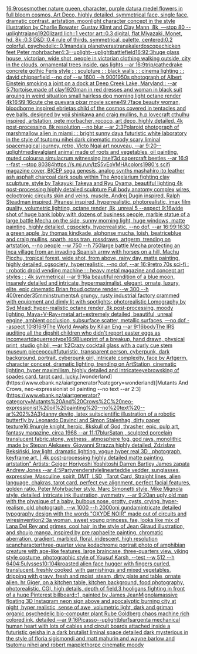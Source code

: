 [16:9](https://www.ebank.nz/aiartgenerator?category=16%3A9)[roses](https://www.ebank.nz/aiartgenerator?category=roses)[mother nature queen, character, purple datura medel flowers in full bloom cosmos, Art Deco, highly detailed, symmetrical face, single face, dramatic contrast, artstation, moonlight character concept in the style illustration by Charlie Bowater, Gustav Klimt and Clay Mann, 8k, —stop 80 --uplight](https://www.ebank.nz/aiartgenerator?category=mother%20nature%20queen%2C%20character%2C%20purple%20datura%20medel%20flowers%20in%20full%20bloom%20cosmos%2C%20Art%20Deco%2C%20highly%20detailed%2C%20symmetrical%20face%2C%20single%20face%2C%20dramatic%20contrast%2C%20artstation%2C%20moonlight%20character%20concept%20in%20the%20style%20illustration%20by%20Charlie%20Bowater%2C%20Gustav%20Klimt%20and%20Clay%20Mann%2C%208k%2C%20%E2%80%94stop%2080%20--uplight)[rajang](https://www.ebank.nz/aiartgenerator?category=rajang)[1920](https://www.ebank.nz/aiartgenerator?category=1920)[lizard lich::1 vector art::0.3 digital, flat Miyazaki, Monet, hd, 8k::0.3 D&D::0.4 rule of thirds, symmetrical, palette, centered:0.2 colorful, psychedelic::0.1](https://www.ebank.nz/aiartgenerator?category=lizard%20lich%3A%3A1%20vector%20art%3A%3A0.3%20digital%2C%20flat%20Miyazaki%2C%20Monet%2C%20hd%2C%208k%3A%3A0.3%20D%26D%3A%3A0.4%20rule%20of%20thirds%2C%20symmetrical%2C%20palette%2C%20centered%3A0.2%20colorful%2C%20psychedelic%3A%3A0.1)[mandala planet](https://www.ebank.nz/aiartgenerator?category=mandala%20planet)[verastrana](https://www.ebank.nz/aiartgenerator?category=verastrana)[kalerdoscope](https://www.ebank.nz/aiartgenerator?category=kalerdoscope)[chicken feet Peter mohrbacher](https://www.ebank.nz/aiartgenerator?category=chicken%20feet%20Peter%20mohrbacher)[4:3](https://www.ebank.nz/aiartgenerator?category=4%3A3)[--uplight](https://www.ebank.nz/aiartgenerator?category=--uplight)[--uplight](https://www.ebank.nz/aiartgenerator?category=--uplight)[battlefield](https://www.ebank.nz/aiartgenerator?category=battlefield)[16:9](https://www.ebank.nz/aiartgenerator?category=16%3A9)[2:3](https://www.ebank.nz/aiartgenerator?category=2%3A3)[huge glass house, victorian, wide shot, people in victorian clothing walking outside, city in the clouds, ornamental trees inside, gas lights --ar 16:9](https://www.ebank.nz/aiartgenerator?category=huge%20glass%20house%2C%20victorian%2C%20wide%20shot%2C%20people%20in%20victorian%20clothing%20walking%20outside%2C%20city%20in%20the%20clouds%2C%20ornamental%20trees%20inside%2C%20gas%20lights%20--ar%2016%3A9)[trip](https://www.ebank.nz/aiartgenerator?category=trip)[/cathedrake concrete gothic Feris style : : sculpture : : black walls : : cinema lighting : : david chipperfield --no dof --w 1600 --h 900](https://www.ebank.nz/aiartgenerator?category=/cathedrake%20concrete%20gothic%20Feris%20style%20%3A%20%3A%20sculpture%20%3A%20%3A%20black%20walls%20%3A%20%3A%20cinema%20lighting%20%3A%20%3A%20david%20chipperfield%20--no%20dof%20--w%201600%20--h%20900)[1950s photograph of Albert Einstein smoking a joint on a dock at Deep Creek Lake, Maryland:: --ar 5:7](https://www.ebank.nz/aiartgenerator?category=1950s%20photograph%20of%20Albert%20Einstein%20smoking%20a%20joint%20on%20a%20dock%20at%20Deep%20Creek%20Lake%2C%20Maryland%3A%3A%20--ar%205%3A7)[tortoise,made of clay](https://www.ebank.nz/aiartgenerator?category=tortoise%2Cmade%20of%20clay)[1920](https://www.ebank.nz/aiartgenerator?category=1920)[man in red dresses and woman in black suit arguing in weird situation small hairless dog morning light octane render 4k](https://www.ebank.nz/aiartgenerator?category=man%20in%20red%20dresses%20and%20woman%20in%20black%20suit%20arguing%20in%20weird%20situation%20small%20hairless%20dog%20morning%20light%20octane%20render%204k)[16:9](https://www.ebank.nz/aiartgenerator?category=16%3A9)[9:16](https://www.ebank.nz/aiartgenerator?category=9%3A16)[cute che guevara pixar movie scene](https://www.ebank.nz/aiartgenerator?category=cute%20che%20guevara%20pixar%20movie%20scene)[49:7](https://www.ebank.nz/aiartgenerator?category=49%3A7)[face beauty woman, bloodborne inspired ebrietas child of the cosmos covered in tentacles and eye balls, designed by yoji shinkawa and craig mullins, h.p lovecraft cthulhu inspired, artstation, pete morbacher, rococo, art deco, highly detailed, 4k post-processing, 8k resolution --no blur --ar 2:3](https://www.ebank.nz/aiartgenerator?category=face%20beauty%20woman%2C%20bloodborne%20inspired%20ebrietas%20child%20of%20the%20cosmos%20covered%20in%20tentacles%20and%20eye%20balls%2C%20designed%20by%20yoji%20shinkawa%20and%20craig%20mullins%2C%20h.p%20lovecraft%20cthulhu%20inspired%2C%20artstation%2C%20pete%20morbacher%2C%20rococo%2C%20art%20deco%2C%20highly%20detailed%2C%204k%20post-processing%2C%208k%20resolution%20--no%20blur%20--ar%202%3A3)[Polaroid photograph of marshmallow alien in miami : : bright sunny day](https://www.ebank.nz/aiartgenerator?category=Polaroid%20photograph%20of%20marshmallow%20alien%20in%20miami%20%3A%20%3A%20bright%20sunny%20day)[a futuristic white laboratory in the style of tsutomu nihei dark cinematic moody scary liminal space](https://www.ebank.nz/aiartgenerator?category=a%20futuristic%20white%20laboratory%20in%20the%20style%20of%20tsutomu%20nihei%20dark%20cinematic%20moody%20scary%20liminal%20space)[magical journey, retro, Victo Ngai art nouveau, --ar 9:20](https://www.ebank.nz/aiartgenerator?category=magical%20journey%2C%20retro%2C%20Victo%20Ngai%20art%20nouveau%2C%20--ar%209%3A20)[--uplight](https://www.ebank.nz/aiartgenerator?category=--uplight)[medieval](https://www.ebank.nz/aiartgenerator?category=medieval)[giant animal made of roots and vegetables, oil painting, muted colours](https://www.ebank.nz/aiartgenerator?category=giant%20animal%20made%20of%20roots%20and%20vegetables%2C%20oil%20painting%2C%20muted%20colours)[a simulacrum witnessing itself](https://www.ebank.nz/aiartgenerator?category=a%20simulacrum%20witnessing%20itself)[3d papercraft beetles --ar 16:9 --fast --stop 80](https://www.ebank.nz/aiartgenerator?category=3d%20papercraft%20beetles%20--ar%2016%3A9%20--fast%20--stop%2080)[384](https://www.ebank.nz/aiartgenerator?category=384)[<https://s.mj.run/IzS5vEoVMHA>](https://www.ebank.nz/aiartgenerator?category=%3Chttps%3A//s.mj.run/IzS5vEoVMHA%3E)[colors](https://www.ebank.nz/aiartgenerator?category=colors)[1980's scifi magazine cover, BICEP sega genesis, analog synths mashahiro ito leather ash asphalt charcoal dark souls within The Angelarium fighting clay sculpture, style by Takayuki Takeya and Ryu Oyama, beautiful lighting 4k post-processing highly detailed sculpture Full body anatomy complex,wires, ecloctronic circuits skin and veins, muscle, Andrej Dugin inspired, Ralph Steadman inspired, Piranesi inspired, hyperrealistic, photorealistic, imax film quality, volumetric lighting, octane render, 8k, unreal 5 --aspect 9:16](https://www.ebank.nz/aiartgenerator?category=1980%27s%20scifi%20magazine%20cover%2C%20BICEP%20sega%20genesis%2C%20analog%20synths%20mashahiro%20ito%20leather%20ash%20asphalt%20charcoal%20dark%20souls%20within%20The%20Angelarium%20fighting%20clay%20sculpture%2C%20style%20by%20Takayuki%20Takeya%20and%20Ryu%20Oyama%2C%20beautiful%20lighting%204k%20post-processing%20highly%20detailed%20sculpture%20Full%20body%20anatomy%20complex%2Cwires%2C%20ecloctronic%20circuits%20skin%20and%20veins%2C%20muscle%2C%20Andrej%20Dugin%20inspired%2C%20Ralph%20Steadman%20inspired%2C%20Piranesi%20inspired%2C%20hyperrealistic%2C%20photorealistic%2C%20imax%20film%20quality%2C%20volumetric%20lighting%2C%20octane%20render%2C%208k%2C%20unreal%205%20--aspect%209%3A16)[wide shot of huge bank lobby with dozens of business people, marble statue of a large battle Mecha on the side, sunny morning light, huge windows, matte painting, highly detailed, cgsociety, hyperrealistic, --no dof, --ar 16:9](https://www.ebank.nz/aiartgenerator?category=wide%20shot%20of%20huge%20bank%20lobby%20with%20dozens%20of%20business%20people%2C%20marble%20statue%20of%20a%20large%20battle%20Mecha%20on%20the%20side%2C%20sunny%20morning%20light%2C%20huge%20windows%2C%20matte%20painting%2C%20highly%20detailed%2C%20cgsociety%2C%20hyperrealistic%2C%20--no%20dof%2C%20--ar%2016%3A9)[9:16](https://www.ebank.nz/aiartgenerator?category=9%3A16)[3D a green apple ,by thomas kindkade, alphonse mucha, loish, beatriceblue and craig mullins, sparth, ross tran, rossdraws, artgerm, trending on artstation, --no people --w 750 --h 750](https://www.ebank.nz/aiartgenerator?category=3D%20a%20green%20apple%20%2Cby%20thomas%20kindkade%2C%20alphonse%20mucha%2C%20loish%2C%20beatriceblue%20and%20craig%20mullins%2C%20sparth%2C%20ross%20tran%2C%20rossdraws%2C%20artgerm%2C%20trending%20on%20artstation%2C%20--no%20people%20--w%20750%20--h%20750)[large battle Mecha protecting an Inca village from an invading Spanish army with horses on a hill, Machu Picchu, tropical forest, wide shot, from above, rainy day, matte painting, highly detailed, cgsociety, hyperrealistic, --no dof, --ar 16:9](https://www.ebank.nz/aiartgenerator?category=large%20battle%20Mecha%20protecting%20an%20Inca%20village%20from%20an%20invading%20Spanish%20army%20with%20horses%20on%20a%20hill%2C%20Machu%20Picchu%2C%20tropical%20forest%2C%20wide%20shot%2C%20from%20above%2C%20rainy%20day%2C%20matte%20painting%2C%20highly%20detailed%2C%20cgsociety%2C%20hyperrealistic%2C%20--no%20dof%2C%20--ar%2016%3A9)[retro 70s sci-fi : : robotic droid vending machine : : heavy metal magazine and concept art styles : : 4k symmetrical --ar 9:16](https://www.ebank.nz/aiartgenerator?category=retro%2070s%20sci-fi%20%3A%20%3A%20robotic%20droid%20vending%20machine%20%3A%20%3A%20heavy%20metal%20magazine%20and%20concept%20art%20styles%20%3A%20%3A%204k%20symmetrical%20--ar%209%3A16)[a beautiful rendition of a blue moon, insanely detailed and intricate, hypermaximalist, elegant, ornate, luxury, elite, epic,cinematic,Brian froud,octane render,--w 300 --h 400](https://www.ebank.nz/aiartgenerator?category=a%20beautiful%20rendition%20of%20a%20blue%20moon%2C%20insanely%20detailed%20and%20intricate%2C%20hypermaximalist%2C%20elegant%2C%20ornate%2C%20luxury%2C%20elite%2C%20epic%2Ccinematic%2CBrian%20froud%2Coctane%20render%2C--w%20300%20--h%20400)[render](https://www.ebank.nz/aiartgenerator?category=render)[35mm](https://www.ebank.nz/aiartgenerator?category=35mm)[instruments](https://www.ebank.nz/aiartgenerator?category=instruments)[A grungy, rusty industrial factory crammed with equipment and dimly lit with spotlights; photorealistic Lomography by Syd Mead; hyper-realistic octane render, 8k post-processing, moody lighting, Maya+V-Ray+metal art+extremely detailed, beautiful, unreal engine, ambient occlusion, subsurface scatter, metallic surfaces, —no dof --aspect 10:8](https://www.ebank.nz/aiartgenerator?category=A%20grungy%2C%20rusty%20industrial%20factory%20crammed%20with%20equipment%20and%20dimly%20lit%20with%20spotlights%3B%20photorealistic%20Lomography%20by%20Syd%20Mead%3B%20hyper-realistic%20octane%20render%2C%208k%20post-processing%2C%20moody%20lighting%2C%20Maya%2BV-Ray%2Bmetal%20art%2Bextremely%20detailed%2C%20beautiful%2C%20unreal%20engine%2C%20ambient%20occlusion%2C%20subsurface%20scatter%2C%20metallic%20surfaces%2C%20%E2%80%94no%20dof%20--aspect%2010%3A8)[16:9](https://www.ebank.nz/aiartgenerator?category=16%3A9)[The World Awaits by Kilian Eng --ar 9:16](https://www.ebank.nz/aiartgenerator?category=The%20World%20Awaits%20by%20Kilian%20Eng%20--ar%209%3A16)[body](https://www.ebank.nz/aiartgenerator?category=body)[The IRS auditing all the dipshit children who didn't report easter eggs as income](https://www.ebank.nz/aiartgenerator?category=The%20IRS%20auditing%20all%20the%20dipshit%20children%20who%20didn%27t%20report%20easter%20eggs%20as%20income)[art](https://www.ebank.nz/aiartgenerator?category=art)[daguerreotype](https://www.ebank.nz/aiartgenerator?category=daguerreotype)[16:9](https://www.ebank.nz/aiartgenerator?category=16%3A9)[Blueprint of a breakup, hand drawn, physical print, studio ghibli, —ar 1:2](https://www.ebank.nz/aiartgenerator?category=Blueprint%20of%20a%20breakup%2C%20hand%20drawn%2C%20physical%20print%2C%20studio%20ghibli%2C%20%E2%80%94ar%201%3A2)[Crazy cocktail glass with a curly cue stem museum piece](https://www.ebank.nz/aiartgenerator?category=Crazy%20cocktail%20glass%20with%20a%20curly%20cue%20stem%20museum%20piece)[occult](https://www.ebank.nz/aiartgenerator?category=occult)[futuristic, transparent person, cyberpunk, dark background, portrait, cyberpunk girl, intricate complexity, face by Artgerm, character concept, dramatic lighting, trending on ArtStation, cinematic lighting, hyper maximilism, highly detailed and intricate](https://www.ebank.nz/aiartgenerator?category=futuristic%2C%20transparent%20person%2C%20cyberpunk%2C%20dark%20background%2C%20portrait%2C%20cyberpunk%20girl%2C%20intricate%20complexity%2C%20face%20by%20Artgerm%2C%20character%20concept%2C%20dramatic%20lighting%2C%20trending%20on%20ArtStation%2C%20cinematic%20lighting%2C%20hyper%20maximilism%2C%20highly%20detailed%20and%20intricate)[eyebrows](https://www.ebank.nz/aiartgenerator?category=eyebrows)[king of spades card. tarot card. lucky.](https://www.ebank.nz/aiartgenerator?category=king%20of%20spades%20card.%20tarot%20card.%20lucky.)[wonderland](https://www.ebank.nz/aiartgenerator?category=wonderland)[Mutants And Crows, neo-expressionist oil painting --no text --ar 2:3](https://www.ebank.nz/aiartgenerator?category=Mutants%20And%20Crows%2C%20neo-expressionist%20oil%20painting%20--no%20text%20--ar%202%3A3)[danny devito, latex suit](https://www.ebank.nz/aiartgenerator?category=danny%20devito%2C%20latex%20suit)[scientific illustration of a robotic butterfly by Leonardo Davinci and Simon Stalenhag, dirty paper texture](https://www.ebank.nz/aiartgenerator?category=scientific%20illustration%20of%20a%20robotic%20butterfly%20by%20Leonardo%20Davinci%20and%20Simon%20Stalenhag%2C%20dirty%20paper%20texture)[16:9](https://www.ebank.nz/aiartgenerator?category=16%3A9)[nurgle knight, heroic, 8k](https://www.ebank.nz/aiartgenerator?category=nurgle%20knight%2C%20heroic%2C%208k)[skull of God, thrasher, epic, pulp art, fantasy magazine, circa 1968 --ar 11:17](https://www.ebank.nz/aiartgenerator?category=skull%20of%20God%2C%20thrasher%2C%20epic%2C%20pulp%20art%2C%20fantasy%20magazine%2C%20circa%201968%20--ar%2011%3A17)[blur](https://www.ebank.nz/aiartgenerator?category=blur)[Satan , sculpted porcelain translucent fabric,stone, wetness , atmosphere fog, god rays, monolithic ,made by Stepan Alekseev, Giovanni Strazza,highly detailed, Zdzisław Beksiński, low light, dramatic lighting, vogue,hyper real 3D , photograph, keyframe art, | 4k post-processing highly detailed matte painting, artstation" Artists: Geiger Horiyoshi Yoshitoshi Darren Bartley James zapata Andrew Jones --ar 4:5](https://www.ebank.nz/aiartgenerator?category=Satan%20%2C%20sculpted%20porcelain%20translucent%20fabric%2Cstone%2C%20wetness%20%2C%20atmosphere%20fog%2C%20god%20rays%2C%20monolithic%20%2Cmade%20by%20Stepan%20Alekseev%2C%20Giovanni%20Strazza%2Chighly%20detailed%2C%20Zdzis%C5%82aw%20Beksi%C5%84ski%2C%20low%20light%2C%20dramatic%20lighting%2C%20vogue%2Chyper%20real%203D%20%2C%20photograph%2C%20keyframe%20art%2C%20%7C%204k%20post-processing%20highly%20detailed%20matte%20painting%2C%20artstation%22%20Artists%3A%20Geiger%20Horiyoshi%20Yoshitoshi%20Darren%20Bartley%20James%20zapata%20Andrew%20Jones%20--ar%204%3A5)[Party](https://www.ebank.nz/aiartgenerator?category=Party)[render](https://www.ebank.nz/aiartgenerator?category=render)[style](https://www.ebank.nz/aiartgenerator?category=style)[lineart](https://www.ebank.nz/aiartgenerator?category=lineart)[eddie vedder, sunglasses, expressive, Masculine, spirit, DMT, LSD , Tarot Card, Straight lines, alien language, chakras, tarot card, perfect eye alignment, perfect facial features, golden ratio, Peter Mohrbacher style, Marc Simonetti style, Mike Mignola style, detailed, intricate ink illustration, symmetry, --ar 9:20](https://www.ebank.nz/aiartgenerator?category=eddie%20vedder%2C%20sunglasses%2C%20expressive%2C%20Masculine%2C%20spirit%2C%20DMT%2C%20LSD%20%2C%20Tarot%20Card%2C%20Straight%20lines%2C%20alien%20language%2C%20chakras%2C%20tarot%20card%2C%20perfect%20eye%20alignment%2C%20perfect%20facial%20features%2C%20golden%20ratio%2C%20Peter%20Mohrbacher%20style%2C%20Marc%20Simonetti%20style%2C%20Mike%20Mignola%20style%2C%20detailed%2C%20intricate%20ink%20illustration%2C%20symmetry%2C%20--ar%209%3A20)[an ugly old man with the physique of a baby, bulbous nose, grotty, cysts, crying, hyper-realism, old photograph, --w 1000 --h 2000](https://www.ebank.nz/aiartgenerator?category=an%20ugly%20old%20man%20with%20the%20physique%20of%20a%20baby%2C%20bulbous%20nose%2C%20grotty%2C%20cysts%2C%20crying%2C%20hyper-realism%2C%20old%20photograph%2C%20--w%201000%20--h%202000)[oni,gundam](https://www.ebank.nz/aiartgenerator?category=oni%2Cgundam)[intricate detailed typography design with the words "OXYDE NOIR" made out of circuits and wires](https://www.ebank.nz/aiartgenerator?category=intricate%20detailed%20typography%20design%20with%20the%20words%20%22OXYDE%20NOIR%22%20made%20out%20of%20circuits%20and%20wires)[invention](https://www.ebank.nz/aiartgenerator?category=invention)[2:3](https://www.ebank.nz/aiartgenerator?category=2%3A3)[a woman, sweet young princess, fae, looks like mix of Lana Del Rey and grimes, cool hair, in the style of Jean Giraud illustration, and shoujo manga, inspired by pre raphaelite painting, chromatic aberration, gradient, marbled, floral, iridescent, high resolution scan](https://www.ebank.nz/aiartgenerator?category=a%20woman%2C%20sweet%20young%20princess%2C%20fae%2C%20looks%20like%20mix%20of%20Lana%20Del%20Rey%20and%20grimes%2C%20cool%20hair%2C%20in%20the%20style%20of%20Jean%20Giraud%20illustration%2C%20and%20shoujo%20manga%2C%20inspired%20by%20pre%20raphaelite%20painting%2C%20chromatic%20aberration%2C%20gradient%2C%20marbled%2C%20floral%2C%20iridescent%2C%20high%20resolution%20scan)[character](https://www.ebank.nz/aiartgenerator?category=character)[three-quarter view kodachrome portrait photo of amphibian creature with ape-like features, large braincase, three-quarters view, viking style costume, photographic style of Yousuf Karsh, --test --w 512 --h 640](https://www.ebank.nz/aiartgenerator?category=three-quarter%20view%20kodachrome%20portrait%20photo%20of%20amphibian%20creature%20with%20ape-like%20features%2C%20large%20braincase%2C%20three-quarters%20view%2C%20viking%20style%20costume%2C%20photographic%20style%20of%20Yousuf%20Karsh%2C%20--test%20--w%20512%20--h%20640)[4:5](https://www.ebank.nz/aiartgenerator?category=4%3A5)[ulysses](https://www.ebank.nz/aiartgenerator?category=ulysses)[10:10](https://www.ebank.nz/aiartgenerator?category=10%3A10)[4k](https://www.ebank.nz/aiartgenerator?category=4k)[roasted   alien face hugger with fingers curled, translucent, freshly cooked, with garnishings and mixed vegetables, dripping with gravy, fresh and moist, steam, dirty plate and table, ornate alien, hr Giger, on a kitchen table, kitchen background, food photography,  photorealistic, CGI, high details, depth of field,](https://www.ebank.nz/aiartgenerator?category=roasted%20%20%20alien%20face%20hugger%20with%20fingers%20curled%2C%20translucent%2C%20freshly%20cooked%2C%20with%20garnishings%20and%20mixed%20vegetables%2C%20dripping%20with%20gravy%2C%20fresh%20and%20moist%2C%20steam%2C%20dirty%20plate%20and%20table%2C%20ornate%20alien%2C%20hr%20Giger%2C%20on%20a%20kitchen%20table%2C%20kitchen%20background%2C%20food%20photography%2C%20%20photorealistic%2C%20CGI%2C%20high%20details%2C%20depth%20of%20field%2C)[3 hooligans fighting in front of a huge Pinterest billboard::1, painted by James Jean](https://www.ebank.nz/aiartgenerator?category=3%20hooligans%20fighting%20in%20front%20of%20a%20huge%20Pinterest%20billboard%3A%3A1%2C%20painted%20by%20James%20Jean)[Mignola](https://www.ebank.nz/aiartgenerator?category=Mignola)[massive floating 3D Instagram neon sign above and apocalyptic burning city at night, hyper realistic, sense of awe, volumetric light, dark and grim](https://www.ebank.nz/aiartgenerator?category=massive%20floating%203D%20Instagram%20neon%20sign%20above%20and%20apocalyptic%20burning%20city%20at%20night%2C%20hyper%20realistic%2C%20sense%20of%20awe%2C%20volumetric%20light%2C%20dark%20and%20grim)[an organic psychedelic bio-computer plant Rube Goldberg chaos machine rich colored ink, detailed —ar 9:16](https://www.ebank.nz/aiartgenerator?category=an%20organic%20psychedelic%20bio-computer%20plant%20Rube%20Goldberg%20chaos%20machine%20rich%20colored%20ink%2C%20detailed%20%E2%80%94ar%209%3A16)[Picasso](https://www.ebank.nz/aiartgenerator?category=Picasso)[--uplight](https://www.ebank.nz/aiartgenerator?category=--uplight)[blur](https://www.ebank.nz/aiartgenerator?category=blur)[1](https://www.ebank.nz/aiartgenerator?category=1)[sargent](https://www.ebank.nz/aiartgenerator?category=sargent)[a mechanical human heart with lots of cables and circuit boards attached inside a futuristic geisha in a dark brutalist liminal space detailed dark mysterious in the style of floria sigismondi and matt mahurin and wayne barlow and tsutomu nihei and robert mapplethorpe cinematic moody](https://www.ebank.nz/aiartgenerator?category=a%20mechanical%20human%20heart%20with%20lots%20of%20cables%20and%20circuit%20boards%20attached%20inside%20a%20futuristic%20geisha%20in%20a%20dark%20brutalist%20liminal%20space%20detailed%20dark%20mysterious%20in%20the%20style%20of%20floria%20sigismondi%20and%20matt%20mahurin%20and%20wayne%20barlow%20and%20tsutomu%20nihei%20and%20robert%20mapplethorpe%20cinematic%20moody)
